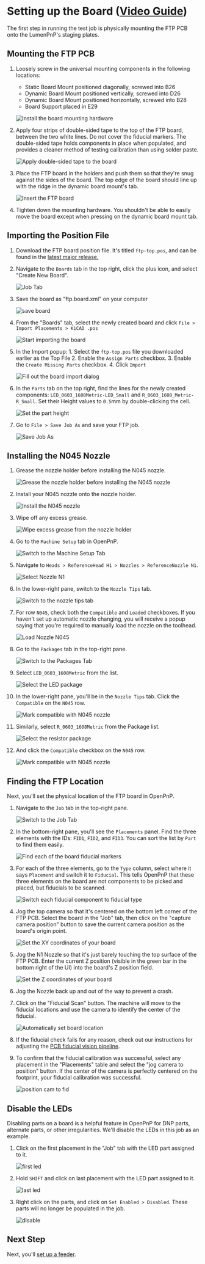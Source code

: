 # Setting up the Board ([Video Guide](https://youtu.be/W0kdrxkkXUw?si=XuRVICYYymUc9Aoq&t=42))

The first step in running the test job is physically mounting the FTP PCB onto the LumenPnP's staging plates.

## Mounting the FTP PCB

1. Loosely screw in the universal mounting components in the following locations:
     * Static Board Mount positioned diagonally, screwed into B26
     * Dynamic Board Mount positioned vertically, screwed into D26
     * Dynamic Board Mount positioned horizontally, screwed into B28
     * Board Support placed in E29

    ![Install the board mounting hardware](images/ftp-mounting-positions.webp)

2. Apply four strips of double-sided tape to the top of the FTP board, between the two white lines. Do not cover the fiducial markers. The double-sided tape holds components in place when populated, and provides a cleaner method of testing calibration than using solder paste.

    ![Apply double-sided tape to the board](images/Apply-tape-to-board.webp)

1. Place the FTP board in the holders and push them so that they're snug against the sides of the board. The top edge of the board should line up with the ridge in the dynamic board mount's tab.

    ![Insert the FTP board](images/mountedftp.webp)

2. Tighten down the mounting hardware. You shouldn't be able to easily move the board except when pressing on the dynamic board mount tab.

## Importing the Position File

1. Download the FTP board position file. It's titled `ftp-top.pos`, and can be found in the [latest major release.](https://github.com/opulo-inc/lumenpnp/releases/)

2. Navigate to the `Boards` tab in the top right, click the plus icon, and select "Create New Board".

    ![Job Tab](images/create-new-board.webp)

1. Save the board as "ftp.board.xml" on your computer

    ![save board](images/save-as-ftp.webp)

2. From the "Boards" tab, select the newly created board and click `File > Import Placements > KiCAD .pos`

    ![Start importing the board](images/import-from-boards-tab.webp)

3. In the Import popup:
       1. Select the `ftp-top.pos` file you downloaded earlier as the Top File
       2. Enable the `Assign Parts` checkbox.
       3. Enable the `Create Missing Parts` checkbox.
       4. Click `Import`

     ![Fill out the board import dialog](images/Board-import-dialog.webp)

4. In the `Parts` tab on the top right, find the lines for the newly created components: `LED_0603_1608Metric-LED_Small` and `R_0603_1608_Metric-R_Small`. Set their Height values to `0.5`mm by double-clicking the cell.

    ![Set the part height](images/set-height.webp)

5. Go to `File > Save Job As` and save your FTP job.

    ![Save Job As](images/Save-job-as.webp)

## Installing the N045 Nozzle

1. Grease the nozzle holder before installing the N045 nozzle.

    ![Grease the nozzle holder before installing the N045 nozzle](images/Install-nozzle-grease.webp)

2. Install your N045 nozzle onto the nozzle holder.

    ![Install the N045 nozzle](images/Install-nozzle-nozzle.webp)

3. Wipe off any excess grease.

    ![Wipe excess grease from the nozzle holder](images/Install-nozzle-wipe.webp)

4. Go to the `Machine Setup` tab in OpenPnP.

    ![Switch to the Machine Setup Tab](images/Machine-setup-tab.webp)

5. Navigate to `Heads > ReferenceHead H1 > Nozzles > ReferenceNozzle N1`.

    ![Select Nozzle N1](images/Reference-nozzle-n1.webp)

6. In the lower-right pane, switch to the `Nozzle Tips` tab.

    ![Switch to the nozzle tips tab](images/Nozzle-tips-tab.webp)

7. For row `N045`, check both the `Compatible` and `Loaded` checkboxes. If you haven't set up automatic nozzle changing, you will receive a popup saying that you're required to manually load the nozzle on the toolhead.

    ![Load Nozzle N045](images/Load-nozzle-n045.webp)

8. Go to the `Packages` tab in the top-right pane.

    ![Switch to the Packages Tab](images/Packages-tab.webp)

9. Select `LED_0603_1608Metric` from the list.

    ![Select the LED package](images/Select-led-package.webp)

10. In the lower-right pane, you'll be in the `Nozzle Tips` tab. Click the `Compatible` on the `N045` row.

    ![Mark compatible with N045 nozzle](images/Select-led-nozzle-tips.webp)

11. Similarly, select `R_0603_1608Metric` from the Package list.

    ![Select the resistor package](images/Select-resistor-package.webp)

12. And click the `Compatible` checkbox on the `N045` row.

    ![Mark compatible with N045 nozzle](images/Select-resistor-nozzle-tips.webp)

## Finding the FTP Location

Next, you'll set the physical location of the FTP board in OpenPnP.

1. Navigate to the `Job` tab in the top-right pane.

    ![Switch to the Job Tab](images/Job-tab.webp)

2. In the bottom-right pane, you'll see the `Placements` panel. Find the three elements with the IDs: `FID1`, `FID2`, and `FID3`. You can sort the list by `Part` to find them easily.

    ![Find each of the board fiducial markers](images/Select-board-fiducials.webp)

3. For each of the three elements, go to the `Type` column, select where it says `Placement` and switch it to `Fiducial`. This tells OpenPnP that these three elements on the board are not components to be picked and placed, but fiducials to be scanned.

    ![Switch each fiducial component to fiducial type](images/Switch-to-fiducial-type.webp)

4. Jog the top camera so that it's centered on the bottom left corner of the FTP PCB. Select the board in the "Job" tab, then click on the "capture camera position" button to save the current camera position as the board's origin point.

    ![Set the XY coordinates of your board](images/capture-ftp-position.webp)

5. Jog the N1 Nozzle so that it's just barely touching the top surface of the FTP PCB. Enter the current Z position (visible in the green bar in the bottom right of the UI) into the board's Z position field.

    ![Set the Z coordinates of your board](images/Set-board-location-z.webp)

1. Jog the Nozzle back up and out of the way to prevent a crash.

6.  Click on the "Fiducial Scan" button. The machine will move to the fiducial locations and use the camera to identify the center of the fiducial.

    ![Automatically set board location](images/Auto-check-board-fiducials.webp)

7.  If the fiducial check fails for any reason, check out our instructions for adjusting the [PCB fiducial vision pipeline](../../vision-pipeline-adjustment/3-pcb-fiducial-pipeline.md).

8.  To confirm that the fiducial calibration was successful, select any placement in the "Placements" table and select the "jog camera to position" button. If the center of the camera is perfectly centered on the footprint, your fiducial calibration was successful.

    ![position cam to fid](images/Position-camera-to-fiducial.webp)

## Disable the LEDs

Disabling parts on a board is a helpful feature in OpenPnP for DNP parts, alternate parts, or other irregularities. We'll disable the LEDs in this job as an example.

1. Click on the first placement in the "Job" tab with the LED part assigned to it.

    ![first led](images/select-first-led.webp)

2. Hold `SHIFT` and click on last placement with the LED part assigned to it.

    ![last led](images/select-last-led.webp)

3. Right click on the parts, and click on `Set Enabled > Disabled`. These parts will no longer be populated in the job.

    ![disable](images/disable-led.webp)

## Next Step

Next, you'll [set up a feeder](../2-feeder-setup/index.md).
